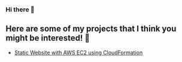 ### Hi there 👋
## Here are some of my projects that I think you might be interested! 👯
- [Static Website with AWS EC2 using CloudFormation](https://github.com/mehmetcolgecen/AWS/tree/main/aws/projects/Project-001-kittens-carousel-static-website-ec2)




<!--
**mehmetcolgecen/mehmetcolgecen** is a ✨ _special_ ✨ repository because its `README.md` (this file) appears on your GitHub profile.

Here are some ideas to get you started:

- 🔭 I’m currently working on ...
- 🌱 I’m currently learning ...
- 👯 I’m looking to collaborate on ...
- 🤔 I’m looking for help with ...
- 💬 Ask me about ...
- 📫 How to reach me: ...
- 😄 Pronouns: ...
- ⚡ Fun fact: ...
-->
